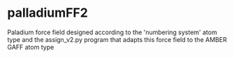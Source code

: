 # palladiumFF2
Paladium force field designed according to the 'numbering system' atom type and the assign_v2.py program that adapts this force field to the AMBER GAFF atom type
